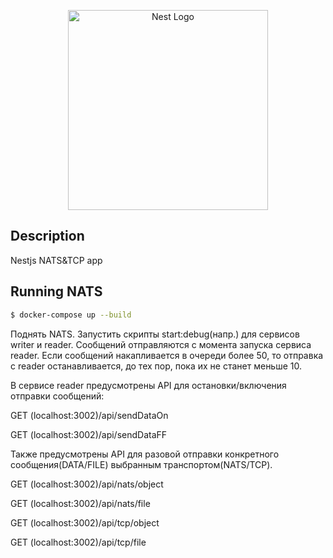 <p align="center">
  <a href="http://nestjs.com/" target="blank"><img src="https://nestjs.com/img/logo_text.svg" width="320" alt="Nest Logo" /></a>
</p>

## Description
Nestjs NATS&TCP app

## Running NATS
```bash
$ docker-compose up --build
```

Поднять NATS.
Запустить скрипты start:debug(напр.) для сервисов writer и reader.
Сообщений отправляются с момента запуска сервиса reader.
Если сообщений накапливается в очереди более 50, то отправка с reader останавливается,
до тех пор, пока их не станет меньше 10.

В сервисе reader предусмотрены API для остановки/включения отправки сообщений:

GET (localhost:3002)/api/sendDataOn

GET (localhost:3002)/api/sendDataFF

Также предусмотрены API для разовой отправки конкретного сообщения(DATA/FILE) выбранным транспортом(NATS/TCP).

GET (localhost:3002)/api/nats/object

GET (localhost:3002)/api/nats/file

GET (localhost:3002)/api/tcp/object

GET (localhost:3002)/api/tcp/file